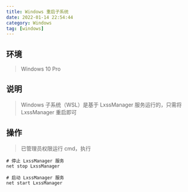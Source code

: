 ```yaml
---
title: Windows 重启子系统
date: 2022-01-14 22:54:44
category: Windows
tag: [windows]
---
```


## 环境

> Windows 10 Pro

## 说明

> Windows 子系统（WSL）是基于 LxssManager 服务运行的，只需将 LxssManager 重启即可



## 操作

> 已管理员权限运行 cmd，执行

```
# 停止 LxssManager 服务
net stop LxssManager

# 启动 LxssManager 服务
net start LxssManager
```

